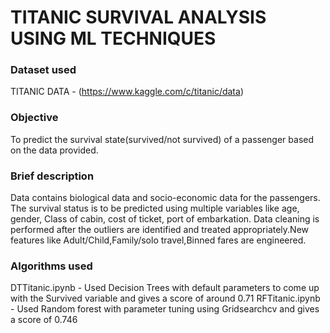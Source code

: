 
# TITANIC SURVIVAL ANALYSIS USING ML TECHNIQUES

### Dataset used

TITANIC DATA - (https://www.kaggle.com/c/titanic/data)

### Objective

To predict the survival state(survived/not survived) of a passenger based on the data provided.

### Brief description

Data contains biological data and socio-economic data for the passengers. The survival status is to be predicted using multiple variables like age, gender, Class of cabin, cost of ticket, port of embarkation. Data cleaning is performed after the outliers are identified and treated appropriately.New features like Adult/Child,Family/solo travel,Binned fares are engineered.

### Algorithms used
DTTitanic.ipynb - Used Decision Trees with default parameters to come up with the Survived variable and gives a score of around 0.71
RFTitanic.ipynb - Used Random forest with parameter tuning using Gridsearchcv and gives a score of 0.746
